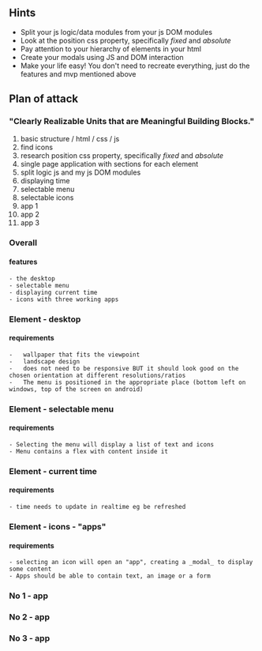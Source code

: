 ## Hints

- Split your js logic/data modules from your js DOM modules
- Look at the position css property, specifically _fixed_ and _absolute_
- Pay attention to your hierarchy of elements in your html
- Create your modals using JS and DOM interaction
- Make your life easy! You don't need to recreate everything, just do the features and mvp mentioned above

## Plan of attack

### "Clearly Realizable Units that are Meaningful Building Blocks."

1. basic structure / html / css / js
2. find icons
3. research position css property, specifically _fixed_ and _absolute_
4. single page application with sections for each element
5. split logic js and my js DOM modules
6. displaying time
7. selectable menu
8. selectable icons
9. app 1
10. app 2
11. app 3

### Overall

#### features

    - the desktop
    - selectable menu
    - displaying current time
    - icons with three working apps

### Element - desktop

#### requirements

    -   wallpaper that fits the viewpoint
    -   landscape design
    -   does not need to be responsive BUT it should look good on the chosen orientation at different resolutions/ratios
    -   The menu is positioned in the appropriate place (bottom left on windows, top of the screen on android)

### Element - selectable menu

#### requirements

    - Selecting the menu will display a list of text and icons
    - Menu contains a flex with content inside it

### Element - current time

#### requirements

    - time needs to update in realtime eg be refreshed

### Element - icons - "apps"

#### requirements

    - selecting an icon will open an "app", creating a _modal_ to display some content
    - Apps should be able to contain text, an image or a form

### No 1 - app

### No 2 - app

### No 3 - app
